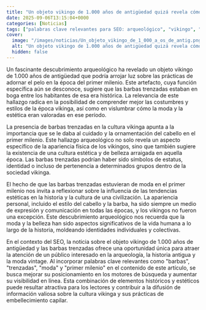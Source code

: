 ```yaml
---
title: "Un objeto vikingo de 1.000 años de antigüedad quizá revela cómo se adornaban el pelo"
date: 2025-09-06T13:15:04+0000
categories: [Noticias]
tags: ["palabras clave relevantes para SEO: arqueológico", "vikingo", "barbas", "trenzadas", "moda", "primer milenio", "historia."]
cover:
  image: "/images/noticias/Un_objeto_vikingo_de_1_000_a_os_de_antig.png"
  alt: "Un objeto vikingo de 1.000 años de antigüedad quizá revela cómo se adornaban el pelo"
  hidden: false
---
```


Un fascinante descubrimiento arqueológico ha revelado un objeto vikingo de 1.000 años de antigüedad que podría arrojar luz sobre las prácticas de adornar el pelo en la época del primer milenio. Este artefacto, cuya función específica aún se desconoce, sugiere que las barbas trenzadas estaban en boga entre los habitantes de esa era histórica. La relevancia de este hallazgo radica en la posibilidad de comprender mejor las costumbres y estilos de la época vikinga, así como en vislumbrar cómo la moda y la estética eran valoradas en ese período.

La presencia de barbas trenzadas en la cultura vikinga apunta a la importancia que se le daba al cuidado y la ornamentación del cabello en el primer milenio. Este hallazgo arqueológico no solo revela un aspecto específico de la apariencia física de los vikingos, sino que también sugiere la existencia de una cultura estética y de belleza arraigada en aquella época. Las barbas trenzadas podrían haber sido símbolos de estatus, identidad o incluso de pertenencia a determinados grupos dentro de la sociedad vikinga.

El hecho de que las barbas trenzadas estuvieran de moda en el primer milenio nos invita a reflexionar sobre la influencia de las tendencias estéticas en la historia y la cultura de una civilización. La apariencia personal, incluido el estilo del cabello y la barba, ha sido siempre un medio de expresión y comunicación en todas las épocas, y los vikingos no fueron una excepción. Este descubrimiento arqueológico nos recuerda que la moda y la belleza han sido aspectos significativos de la vida humana a lo largo de la historia, moldeando identidades individuales y colectivas.

En el contexto del SEO, la noticia sobre el objeto vikingo de 1.000 años de antigüedad y las barbas trenzadas ofrece una oportunidad única para atraer la atención de un público interesado en la arqueología, la historia antigua y la moda vintage. Al incorporar palabras clave relevantes como "barbas", "trenzadas", "moda" y "primer milenio" en el contenido de este artículo, se busca mejorar su posicionamiento en los motores de búsqueda y aumentar su visibilidad en línea. Esta combinación de elementos históricos y estéticos puede resultar atractiva para los lectores y contribuir a la difusión de información valiosa sobre la cultura vikinga y sus prácticas de embellecimiento capilar.
